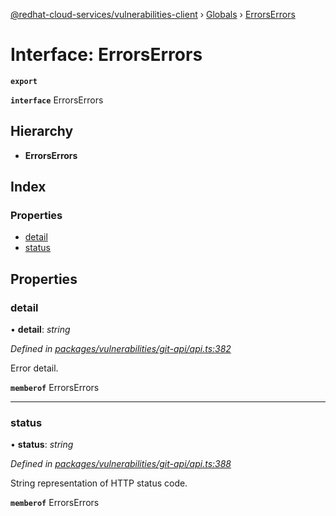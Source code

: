 [@redhat-cloud-services/vulnerabilities-client](../README.md) › [Globals](../globals.md) › [ErrorsErrors](errorserrors.md)

# Interface: ErrorsErrors

**`export`** 

**`interface`** ErrorsErrors

## Hierarchy

* **ErrorsErrors**

## Index

### Properties

* [detail](errorserrors.md#detail)
* [status](errorserrors.md#status)

## Properties

###  detail

• **detail**: *string*

*Defined in [packages/vulnerabilities/git-api/api.ts:382](https://github.com/Hyperkid123/javascript-clients/blob/master/packages/vulnerabilities/git-api/api.ts#L382)*

Error detail.

**`memberof`** ErrorsErrors

___

###  status

• **status**: *string*

*Defined in [packages/vulnerabilities/git-api/api.ts:388](https://github.com/Hyperkid123/javascript-clients/blob/master/packages/vulnerabilities/git-api/api.ts#L388)*

String representation of HTTP status code.

**`memberof`** ErrorsErrors
